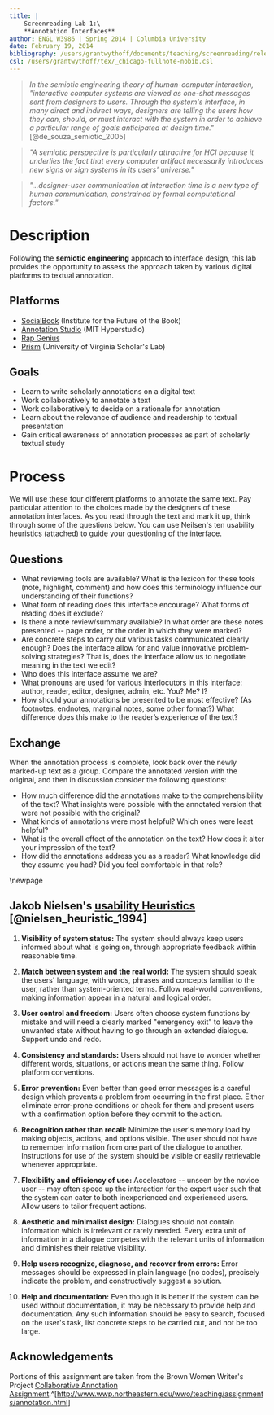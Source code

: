 ```yaml
---
title: |
    Screenreading Lab 1:\
    **Annotation Interfaces**
author: ENGL W3986 | Spring 2014 | Columbia University
date: February 19, 2014
bibliography: /users/grantwythoff/documents/teaching/screenreading/relevant_readings.bib
csl: /users/grantwythoff/tex/_chicago-fullnote-nobib.csl
---
```


> *In the semiotic engineering theory of human-computer interaction, "interactive computer systems are viewed as one-shot messages sent from designers to users.  Through the system's interface, in many direct and indirect ways, designers are telling the users how they can, should, or must interact with the system in order to achieve a particular range of goals anticipated at design time."* [@de_souza_semiotic_2005]

> *"A semiotic perspective is particularly attractive for HCI because it underlies the fact that every computer artifact necessarily introduces new signs or sign systems in its users' universe."*

> *"…designer-user communication at interaction time is a new type of human communication, constrained by formal computational factors."*

Description
============

Following the **semiotic engineering** approach to interface design, this lab provides the opportunity to assess the approach taken by various digital platforms to textual annotation.

Platforms
----------

- [SocialBook](http://www.livemargin.com/socialbook/client/landing_page.html) (Institute for the Future of the Book)
- [Annotation Studio](http://www.annotationstudio.org/) (MIT Hyperstudio)
- [Rap Genius](http://www.rapgenius.com)
- [Prism](http://prism.scholarslab.org/) (University of Virginia Scholar's Lab)

Goals
------

- Learn to write scholarly annotations on a digital text
- Work collaboratively to annotate a text
- Work collaboratively to decide on a rationale for annotation
- Learn about the relevance of audience and readership to textual presentation
- Gain critical awareness of annotation processes as part of scholarly textual study

Process
========

We will use these four different platforms to annotate the same text.  Pay particular attention to the choices made by the designers of these annotation interfaces.  As you read through the text and mark it up, think through some of the questions below.  You can use Neilsen's ten usability heuristics (attached) to guide your questioning of the interface.

Questions
----------

- What reviewing tools are available?  What is the lexicon for these tools (note, highlight, comment) and how does this terminology influence our understanding of their functions?
- What form of reading does this interface encourage?  What forms of reading does it exclude?
- Is there a note review/summary available? In what order are these notes presented -- page order, or the order in which they were marked?
- Are concrete steps to carry out various tasks communicated clearly enough? Does the interface allow for and value innovative problem-solving strategies?  That is, does the interface allow us to negotiate meaning in the text we edit?
- Who does this interface assume we are?
- What pronouns are used for various interlocutors in this interface: author, reader, editor, designer, admin, etc.  You? Me? I?
- How should your annotations be presented to be most effective? (As footnotes, endnotes, marginal notes, some other format?) What difference does this make to the reader’s experience of the text?

Exchange
---------

When the annotation process is complete, look back over the newly marked-up text as a group. Compare the annotated version with the original, and then in discussion consider the following questions:

- How much difference did the annotations make to the comprehensibility of the text? What insights were possible with the annotated version that were not possible with the original?
- What kinds of annotations were most helpful? Which ones were least helpful?
- What is the overall effect of the annotation on the text? How does it alter your impression of the text?
- How did the annotations address you as a reader? What knowledge did they assume you had? Did you feel comfortable in that role?

\newpage

Jakob Nielsen's [usability Heuristics](http://www.nngroup.com/articles/ten-usability-heuristics/) [@nielsen_heuristic_1994]
-----------------------------------------------

1. **Visibility of system status:** The system should always keep users informed about what is going on, through appropriate feedback within reasonable time.
     
2. **Match between system and the real world:** The system should speak the users' language, with words, phrases and concepts familiar to the user, rather than system-oriented terms. Follow real-world conventions, making information appear in a natural and logical order.
     
3. **User control and freedom:** Users often choose system functions by mistake and will need a clearly marked "emergency exit" to leave the unwanted state without having to go through an extended dialogue. Support undo and redo.
     
4. **Consistency and standards:** Users should not have to wonder whether different words, situations, or actions mean the same thing. Follow platform conventions.

5. **Error prevention:** Even better than good error messages is a careful design which prevents a problem from occurring in the first place. Either eliminate error-prone conditions or check for them and present users with a confirmation option before they commit to the action.
     
6. **Recognition rather than recall:** Minimize the user's memory load by making objects, actions, and options visible. The user should not have to remember information from one part of the dialogue to another. Instructions for use of the system should be visible or easily retrievable whenever appropriate.
     
7. **Flexibility and efficiency of use:** Accelerators -- unseen by the novice user -- may often speed up the interaction for the expert user such that the system can cater to both inexperienced and experienced users. Allow users to tailor frequent actions.
     
8. **Aesthetic and minimalist design:** Dialogues should not contain information which is irrelevant or rarely needed. Every extra unit of information in a dialogue competes with the relevant units of information and diminishes their relative visibility.
     
9. **Help users recognize, diagnose, and recover from errors:** Error messages should be expressed in plain language (no codes), precisely indicate the problem, and constructively suggest a solution.
     
10. **Help and documentation:** Even though it is better if the system can be used without documentation, it may be necessary to provide help and documentation. Any such information should be easy to search, focused on the user's task, list concrete steps to be carried out, and not be too large. 

Acknowledgements
-----------------

Portions of this assignment are taken from the Brown Women Writer's Project [Collaborative Annotation Assignment](http://www.wwp.brown.edu/wwo/teaching/assignments/annotation.html).^[<http://www.wwp.northeastern.edu/wwo/teaching/assignments/annotation.html>]
